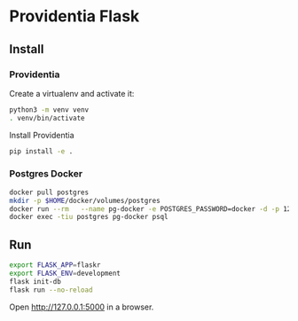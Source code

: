 # Providentia Flask

## Install

### Providentia

Create a virtualenv and activate it:
```bash
python3 -m venv venv
. venv/bin/activate
```
Install Providentia
```bash
pip install -e .
```

### Postgres Docker
```bash
docker pull postgres
mkdir -p $HOME/docker/volumes/postgres
docker run --rm   --name pg-docker -e POSTGRES_PASSWORD=docker -d -p 127.0.0.1:5432:5432 -v $HOME/docker/volumes/postgres:/var/lib/postgresql/data  postgres
docker exec -tiu postgres pg-docker psql
```

## Run
```bash
export FLASK_APP=flaskr
export FLASK_ENV=development
flask init-db 
flask run --no-reload
```
Open http://127.0.0.1:5000 in a browser.